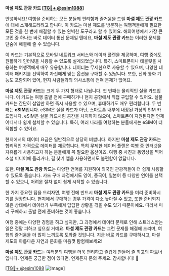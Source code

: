 **마셜 제도 관광 카드 [[TG💪+ @esim1088](https://t.me/s/esim1088)]**

안녕하세요! 여행을 준비하는 모든 분들께 편리함과 즐거움을 드릴 **마셜 제도 관광 카드**에 대해 소개해드리려고 합니다. 이 카드는 마셜 제도를 방문하는 여행객들에게 필요한 모든 것을 한 번에 해결할 수 있는 완벽한 도구라고 할 수 있어요. 해외여행에서 가장 큰 고민 중 하나는 바로 데이터 통신 문제일 텐데요, **마셜 제도 관광 카드**는 이러한 문제를 단숨에 해결해 줄 수 있습니다.

이 카드는 기본적으로 모바일 네트워크 서비스와 데이터 플랜을 제공하며, 여행 중에도 원활하게 인터넷을 사용할 수 있도록 설계되었습니다. 특히, 스마트폰이나 태블릿을 사용하는 여행객에게 매우 유용합니다. 데이터는 무제한으로 사용할 수 있으며, 다양한 데이터 패키지를 선택하여 자신에게 맞는 옵션을 구매할 수 있답니다. 또한, 전화 통화 기능도 포함되어 있어, 현지 사람들과의 의사소통에 전혀 문제가 없어요.

**마셜 제도 관광 카드**는 크게 두 가지 형태로 나뉩니다. 첫 번째는 물리적인 실물 카드입니다. 이 카드는 여행 출발 전에 구매하거나 현지 공항에서 직접 구입할 수 있어요. 실물 카드는 간단히 삽입만 하면 즉시 사용할 수 있으며, 휴대하기도 매우 편리합니다. 두 번째는 **eSIM**입니다. eSIM은 실물 카드가 아닌, 스마트폰 내부에 내장된 가상의 SIM 카드입니다. eSIM은 실물 카드처럼 공간을 차지하지 않으며, 스마트폰이 지원된다면 언제 어디서나 쉽게 설치할 수 있습니다. 특히, 여러 나라를 여행하는 분들에게는 eSIM이 더 적합할 수 있어요.

현지에서의 데이터 요금은 일반적으로 상당히 비쌉니다. 하지만 **마셜 제도 관광 카드**는 합리적인 가격으로 데이터를 제공합니다. 특히 무제한 데이터 플랜은 여행 중 인터넷을 자유롭게 사용하고자 하는 분들에게 꼭 필요한 옵션이죠. 여행 중 사진과 동영상을 찍어 소셜 미디어에 올리거나, 길 찾기 앱을 사용하면서도 불편함이 없답니다.

또한, **마셜 제도 관광 카드**는 다양한 언어를 지원하여 외국인 관광객들이 더 쉽게 사용할 수 있도록 돕습니다. 카드 구매 과정에서도 영어, 중국어, 일본어 등 다양한 언어를 선택할 수 있으니, 어려운 절차 없이 쉽게 시작할 수 있습니다.

한 가지 중요한 팁을 드리자면, 여행 전에 반드시 **마셜 제도 관광 카드**를 미리 준비하시기를 권장합니다. 현지에서 구매하는 경우 가격이 다소 높아질 수 있고, 또한 준비되지 않은 상태에서 데이터가 부족해져 답답한 상황을 겪을 수도 있기 때문이에요. 따라서 미리 구매하고 출발 전에 준비하는 것이 좋습니다.

여행 중에는 다양한 경험을 하고 싶지만, 그 과정에서 데이터 문제로 인해 스트레스받는 일은 정말 피하고 싶으실 거예요. **마셜 제도 관광 카드**는 그런 문제를 해결해 드리며, 여행의 즐거움을 더 많이 느끼도록 도와줄 것입니다. 지금 바로 카드를 구매하시고, 마셜 제도의 아름다운 자연과 문화를 마음껏 탐험해보세요!

**마셜 제도 관광 카드**는 여러분의 여행을 더욱 편리하고 즐겁게 만들어 줄 최고의 파트너입니다. 언제든 궁금한 점이 있다면, 언제든지 문의 주세요. 감사합니다! 🌟

[[TG💪+ @esim1088](https://t.me/s/esim1088) ![Image](https://i.postimg.cc/Y0z9fWf4/image.png)]
